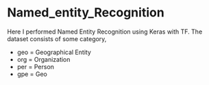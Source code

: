 # Named_entity_Recognition

Here I performed Named Entity Recognition using Keras with TF. The dataset consists of some category,     
+ geo = Geographical Entity
+ org = Organization
+ per = Person
+ gpe = Geo
